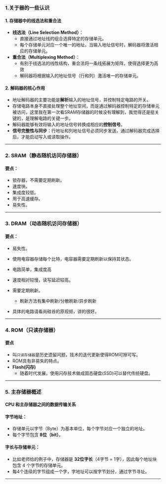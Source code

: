 ### 1.关于器的一些认识

#### **1. 存储器中的线选法和重合法**

- **线选法（Line Selection Method）**：
  - 直接通过地址线的组合选择特定的存储单元。
  - 每个存储单元对应一个唯一的地址，当输入地址信号时，解码器将激活相应的存储单元。
- **重合法（Multiplexing Method）**：
  - 有别于线选法的线性结构，重合法将一条线拓展为矩阵，使得选择更为高效
  - 解码器将根据输入的地址信号（行和列）激活唯一的存储单元。

#### **2. 解码器的核心作用**

- 地址解码器的主要功能是**解析**输入的地址信号，并控制特定电路的开关。
- 存储电路本身不直接处理整个地址空间，而是通过解码器控制特定的存储单元被访问，这里我在第一次看SRAM存储器的时候没有理解到，我觉得还是挺关键的，是理解电路的关键一步。
- 解码器能够有效将输入的地址信号转换成相应的**控制信号**。
- **信号完整性与同步**：行地址和列地址信号必须同步发送，通过解码器完成选择后，才能启动写入或读取操作。

-------

### 2. SRAM（静态随机访问存储器）

####  **要点**：
  - 锁存器，不需要定期刷新。
  - 速度快。
  - 集成度较低。
  - 用于高速缓存。
  - 易失性。

------

### 3. DRAM（动态随机访问存储器）

####  **要点**：
  - 易失性。
  - 使用电容器存储每个比特，电容器需要定期刷新以保持其状态。
  - 电路简单，集成度高

  - 速度相对较慢，读写延迟较高。
  - 需要定期刷新。
    - 刷新方法有集中刷新/分散刷新/异步刷新
  - 具体的电路请看尚硅谷的原视频，讲的很好。


------

### 4. ROM（只读存储器）

####  **要点**
  - 叫`只读存储器`是历史遗留问题，技术的迭代更新使得ROM可擦可写。
  - ROM具有非易失的特点。
  - **Flash(闪存)**
    - 随着时代发展，使用闪存技术做成固态硬盘(SSD)可以替代传统硬盘。

------

### 5. 主存储器概述

####  **CPU 和主存储器之间的数据传输关系**





####  **字节地址**：
  - 存储单元以字节（Byte）为基本单位，每个字节对应一个独立的地址。
  - 每个字节包含 **8位（bit）**。

####  **字长与存储单元**：
  - 比如老师给的例子中，存储器是 **32位字长**（4字节 = 1字），因此每个地址块包含 4 个字节的存储单元。
  - 每4个连续的字节组成一个字，字地址可以按字节划分，通过字节寻址。



-----